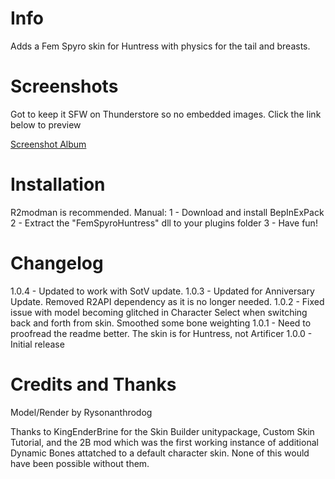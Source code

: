 # Info
Adds a Fem Spyro skin for Huntress with physics for the tail and breasts.

# Screenshots

Got to keep it SFW on Thunderstore so no embedded images. Click the link below to preview

[Screenshot Album](https://imgur.com/a/XbVuAb0)

# Installation

R2modman is recommended.
Manual:
1 - Download and install BepInExPack
2 - Extract the "FemSpyroHuntress" dll to your plugins folder
3 - Have fun!


# Changelog

1.0.4 - Updated to work with SotV update.
1.0.3 - Updated for Anniversary Update. Removed R2API dependency as it is no longer needed.
1.0.2 - Fixed issue with model becoming glitched in Character Select when switching back and forth from skin. Smoothed some bone weighting
1.0.1 - Need to proofread the readme better. The skin is for Huntress, not Artificer
1.0.0 - Initial release

# Credits and Thanks

Model/Render by Rysonanthrodog

Thanks to KingEnderBrine for the Skin Builder unitypackage, Custom Skin Tutorial, and the 2B mod which was the first working instance of additional Dynamic Bones attatched to a default character skin.
None of this would have been possible without them.